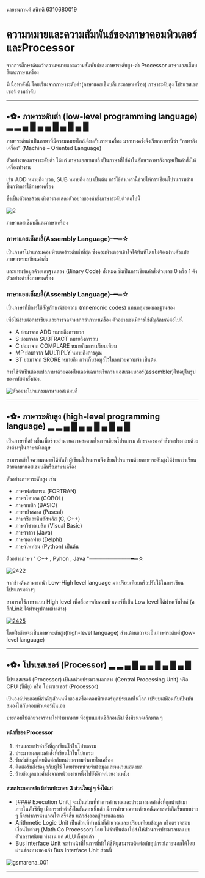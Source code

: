 นายชนกานต์ สนิทดี 6310680019
# ความหมายและความสัมพันธ์ของภาษาคอมพิวเตอร์และProcessor

  จากการศึกษาค้นคว้าความหมายและความสัมพันธ์ของภาษาระดับสูง-ต่ำ Processor ภาษาแอสเซ็มบลี้และภาษาเครื่อง

มีเนื้อหาดังนี้ โดยเรียงจากภาษาระดับต่ำ(ภาษาแอสเซ็มบลี้และภาษาเครื่อง) ภาษาระดับสูง โปรแซสเซสเซอร์ ตามลำดับ

-------------------------------------------------------------------------------------

## •✿• ภาษาระดับต่ำ (low-level programming language) ▂ ▂ ▄ █ ▄ ▄ █ ▄ █ ▄ █

  ภาษาระดับต่าเป็นภาษาที่มีความหมายใกล้เคียงกับภาษาเครื่อง มากบางครั้งจึงเรียกภาษานี้ว่า “ภาษาอิงเครื่อง” (Machine – Oriented Language)

ตัวอย่างของภาษาระดับต่ำ  ได้แก่ ภาษาแอสเซมบลี เป็นภาษาที่ใช้คำในอักษรภาษาอังกฤษเป็นคำสั่งให้เครื่องทำงาน

เช่น ADD หมายถึง บวก, SUB หมายถึง ลบ เป็นต้น การใช้คำเหล่านี้ช่วยให้การเขียนโปรแกรมง่ายขึ้นกว่าการใช้ภาษาเครื่อง

ซึ่งเป็นตัวเลขล้วน ดังตารางแสดงตัวอย่างของคำสั่งภาษาระดับต่ำต่อไปนี้

![2](https://user-images.githubusercontent.com/98946284/161766335-b6b5a14f-726d-4f23-8be0-15d063ff7a3e.jpg)

ภาษาแอสเซ็มบลี้และภาษาเครื่อง

### ภาษาแอสเซ็มบลี้(Assembly Language)┈━═☆

เป็นภาษาโปรแกรมคอมพิวเตอร์ระดับต่ำที่สุด ซึ่งคอมพิวเตอร์เข้าใจได้ทันทีโดยไม่ต้องผ่านตัวแปลภาษาเพราะเขียนคำสั่ง

และแทนข้อมูลด้วยเลขฐานสอง (Binary Code) ทั้งหมด ซึ่งเป็นการเขียนคำสั่งด้วยเลข 0 หรือ 1 ดังตัวอย่างคำสั่งภาษาเครื่อง

### ภาษาแอสเซ็มบลี้(Assembly Language)┈━═☆ 

เป็นภาษาที่มีการใช้สัญลักษณ์ข้อความ (mnemonic codes) แทนกลุ่มของเลขฐานสอง

เพื่อให้ง่ายต่อการเขียนและการจดจำมากกว่าภาษาเครื่อง ตัวอย่างเช่นมีการใช้สัญลักษณ์ต่อไปนี้
- A ย่อมาจาก ADD หมายถึงการบวก
- S ย่อมาจาก SUBTRACT หมายถึงการลบ
- C ย่อมาจาก COMPLARE หมายถึงการเปรียบเทียบ
- MP ย่อมาจาก MULTIPLY หมายถึงการคูณ
- ST ย่อมาจาก SRORE หมายถึง การเก็บข้อมูลไว้ในหน่วยความจำ เป็นต้น

การใช้จำเป็นต้องแปลภาษาด้วยคอมไพเลอร์เฉพาะเรียกว่า แอสเซมเบลอร์(assembler)ให้อยู่ในรูปของรหัสคำสั่งก่อน

![ตัวอย่างโปรแกรมภาษาแอสเซมบลี้](https://user-images.githubusercontent.com/98946284/161770465-9a63c531-0646-44a6-b759-80eccab2f2a3.jpg)

-----------------------------------------------------------------------------------------

## •✿• ภาษาระดับสูง (high-level programming language) ▂ ▂ ▄ █ ▄ ▄ █ ▄ █ ▄ █

เป็นภาษาที่สร้างขึ้นเพื่อช่วยอำนวยความสะดวกในการเขียนโปรแกรม ลักษณะของคำสั่งจะประกอบด้วยคำต่างๆในภาษาอังกฤษ

สามารถเข้าใจความหมายได้ทันที ผู้เขียนโปรแกรมจึงเขียนโปรแกรมด้วยภาษาระดับสูงได้ง่ายกว่าเขียนด้วยภาษาแอสเซมบลีหรือภาษาเครื่อง

ตัวอย่างภาษาระดับสูง เช่น 
- ภาษาฟอร์แทรน (FORTRAN)
- ภาษาโคบอล (COBOL)
- ภาษาเบสิก (BASIC)
- ภาษาปาสคาล (Pascal)
- ภาษาซีและซีพลัสพลัส (C, C++)
- ภาษาวิชวลเบสิก (Visual Basic)
- ภาษาจาวา (Java)
- ภาษาเดลฟาย (Delphi)
- ภาษาไพท่อน (Python) เป็นต้น

ตีวอย่างภาษา " C++ , Pyhon , Java "┈┈┈┈┈┈┈┈┈┈┈┈┈━═☆  

![2422](https://user-images.githubusercontent.com/98946284/161775150-f3c1d9c1-913a-458a-96ec-32ab2541d969.jpg)

จากข้างต้นสามารถนำ Low-High level language มาเปรียบเทียบหรือปรับใช้ในการเขียนโปรแกรมต่างๆ

สามารถใช้ภาษาแบบ High level เพื่อสื่อสารกับคอมพิวเตอร์ที่เป็น Low level ได้ผ่านเว็บไซต์ (คลิ๊กLink ได้ผ่านรูปภาพข้างล่าง) 

[![2425](https://user-images.githubusercontent.com/98946284/161777342-64138e00-f6b6-4b12-8de2-6635dcbe3b00.jpg)](https://godbolt.org/)

โดยฝั่งซ้ายจะเป็นภาษาระดับสูง(high-level language) ส่วนด้านขวาจะเป็นภาษาระดับต่ำ(low-level language) 

-------------------------------------------------------------------------------------
## •✿• โปรเซสเซอร์ (Processor) ▂ ▂ ▄ █ ▄ ▄ █ ▄ █ ▄ █

โปรเซสเซอร์ (Processor) เป็นหน่วยประมวลผลกลาง (Central Processing Unit) หรือ CPU (ซีพียู) หรือ โปรเซสเซอร์ (Processor)

เป็นองค์ประกอบที่สำคัญส่วนหนึ่งของเครื่องคอมพิวเตอร์ทุกประเภทในโลก เปรียบเสมือนกับเป็นมันสมองให้กับคอมพิวเตอร์นั่นเอง

ประกอบไปด้วยวงจรทางไฟฟ้ามากมาย ที่อยู่บนแผ่นซิลิกอนซิป ซึ่งมีขนาดเล็กมาก ๆ

#### หน้าที่ของ Processor
1. อ่านและแปรคำสั่งที่ถูกเขียนไว้ในโปรแกรม
2. ประมวลผลตามคำสั่งที่เขียนไว้ในโปแกรม
3. รับส่งข้อมูลโดยติดต่อกับหน่วยความจำภายในเครื่อง
4. ติดต่อรับส่งข้อมูลกับผู้ใช้ โดยผ่านหน่วยรับข้อมูลและหน่วยแสดงผล
5. ย้ายข้อมูลและคำสั่งจากหน่วยงานหนึ่งไปยังอีกหน่วยงานหนึ่ง

#### ส่วนประกอบหลัก มีส่วนประกอบ 3 ส่วนใหญ่ ๆ ซึ่งได้แก่
- [#### Execution Unit] จะเป็นส่วนที่ทำการคำนวณและประมวลผลคำสั่งที่ถูกนำเข้ามาภายในตัวซีพียู เมื่อกระทำคำสั่งในขั้นตอนนี้แล้ว มีการคำนวณทางด้านคณิตศาสตร์เกิดขึ้นแบบง่าย ๆ ก็จะทำการคำนวณให้เสร็จสิ้น แล้วส่งออกสู่การแสดงผล
- Arithmetic Logic Unit เป็นส่วนที่ทำหน้าที่คำนวณและเปรียบเทียบข้อมูล หรือตรวจสอบเงื่อนไขต่างๆ (Math Co Processor) โดย   ไม่จำเป็นต้องไปส่งให้ส่วนการประมวลผลแบบตัวเลขทศนิยม  ทำงาน แค่ ALU ก็พอแล้ว
- Bus Interface Unit จะทำหน้าที่ในการที่ทำให้ซีพียูสามารถติดต่อกับอุปกรณ์ภายนอกได้โดยผ่านช่องทางของเจ้า Bus Interface Unit ส่วนนี้

![gsmarena_001](https://user-images.githubusercontent.com/98946284/161875902-a62cde45-448f-4bd1-a659-d9033c1212fa.jpg)

-------------------------------------------------------------------------------------

